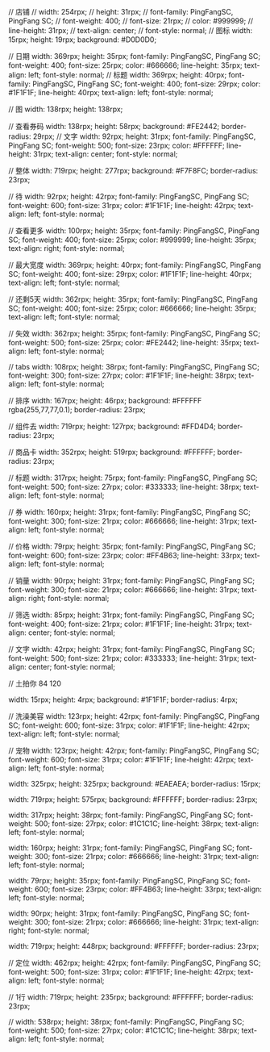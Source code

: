 // 店铺
// width: 254rpx;
// height: 31rpx;
// font-family: PingFangSC, PingFang SC;
// font-weight: 400;
// font-size: 21rpx;
// color: #999999;
// line-height: 31rpx;
// text-align: center;
// font-style: normal;
// 图标
width: 15rpx;
height: 19rpx;
background: #D0D0D0;

// 日期
width: 369rpx;
height: 35rpx;
font-family: PingFangSC, PingFang SC;
font-weight: 400;
font-size: 25rpx;
color: #666666;
line-height: 35rpx;
text-align: left;
font-style: normal;
// 标题
width: 369rpx;
height: 40rpx;
font-family: PingFangSC, PingFang SC;
font-weight: 400;
font-size: 29rpx;
color: #1F1F1F;
line-height: 40rpx;
text-align: left;
font-style: normal;

// 图
width: 138rpx;
height: 138rpx;

// 查看券码
width: 138rpx;
height: 58rpx;
background: #FE2442;
border-radius: 29rpx;
// 文字
width: 92rpx;
height: 31rpx;
font-family: PingFangSC, PingFang SC;
font-weight: 500;
font-size: 23rpx;
color: #FFFFFF;
line-height: 31rpx;
text-align: center;
font-style: normal;

// 整体
width: 719rpx;
height: 277rpx;
background: #F7F8FC;
border-radius: 23rpx;

// 待
width: 92rpx;
height: 42rpx;
font-family: PingFangSC, PingFang SC;
font-weight: 600;
font-size: 31rpx;
color: #1F1F1F;
line-height: 42rpx;
text-align: left;
font-style: normal;

// 查看更多
width: 100rpx;
height: 35rpx;
font-family: PingFangSC, PingFang SC;
font-weight: 400;
font-size: 25rpx;
color: #999999;
line-height: 35rpx;
text-align: right;
font-style: normal;

// 最大宽度
width: 369rpx;
height: 40rpx;
font-family: PingFangSC, PingFang SC;
font-weight: 400;
font-size: 29rpx;
color: #1F1F1F;
line-height: 40rpx;
text-align: left;
font-style: normal;

// 还剩5天
width: 362rpx;
height: 35rpx;
font-family: PingFangSC, PingFang SC;
font-weight: 400;
font-size: 25rpx;
color: #666666;
line-height: 35rpx;
text-align: left;
font-style: normal;

// 失效
width: 362rpx;
height: 35rpx;
font-family: PingFangSC, PingFang SC;
font-weight: 500;
font-size: 25rpx;
color: #FE2442;
line-height: 35rpx;
text-align: left;
font-style: normal;

// tabs
width: 108rpx;
height: 38rpx;
font-family: PingFangSC, PingFang SC;
font-weight: 300;
font-size: 27rpx;
color: #1F1F1F;
line-height: 38rpx;
text-align: left;
font-style: normal;

// 排序
width: 167rpx;
height: 46rpx;
background: #FFFFFF rgba(255,77,77,0.1);
border-radius: 23rpx;

// 组件去
width: 719rpx;
height: 127rpx;
background: #FFD4D4;
border-radius: 23rpx;

<!-- 352rpx -->
// 商品卡
width: 352rpx;
height: 519rpx;
background: #FFFFFF;
border-radius: 23rpx;

// 标题
width: 317rpx;
height: 75rpx;
font-family: PingFangSC, PingFang SC;
font-weight: 500;
font-size: 27rpx;
color: #333333;
line-height: 38rpx;
text-align: left;
font-style: normal;

// 券
width: 160rpx;
height: 31rpx;
font-family: PingFangSC, PingFang SC;
font-weight: 300;
font-size: 21rpx;
color: #666666;
line-height: 31rpx;
text-align: left;
font-style: normal;

// 价格
width: 79rpx;
height: 35rpx;
font-family: PingFangSC, PingFang SC;
font-weight: 600;
font-size: 23rpx;
color: #FF4B63;
line-height: 33rpx;
text-align: left;
font-style: normal;

// 销量
width: 90rpx;
height: 31rpx;
font-family: PingFangSC, PingFang SC;
font-weight: 300;
font-size: 21rpx;
color: #666666;
line-height: 31rpx;
text-align: right;
font-style: normal;

// 筛选
width: 85rpx;
height: 31rpx;
font-family: PingFangSC, PingFang SC;
font-weight: 400;
font-size: 21rpx;
color: #1F1F1F;
line-height: 31rpx;
text-align: center;
font-style: normal;

// 文字
width: 42rpx;
height: 31rpx;
font-family: PingFangSC, PingFang SC;
font-weight: 500;
font-size: 21rpx;
color: #333333;
line-height: 31rpx;
text-align: center;
font-style: normal;

// 土拍你
84 120

width: 15rpx;
height: 4rpx;
background: #1F1F1F;
border-radius: 4rpx;

// 洗澡美容
width: 123rpx;
height: 42rpx;
font-family: PingFangSC, PingFang SC;
font-weight: 600;
font-size: 31rpx;
color: #1F1F1F;
line-height: 42rpx;
text-align: left;
font-style: normal;

// 宠物
width: 123rpx;
height: 42rpx;
font-family: PingFangSC, PingFang SC;
font-weight: 600;
font-size: 31rpx;
color: #1F1F1F;
line-height: 42rpx;
text-align: left;
font-style: normal;

width: 325rpx;
height: 325rpx;
background: #EAEAEA;
border-radius: 15rpx;

<!-- 区域 -->
width: 719rpx;
height: 575rpx;
background: #FFFFFF;
border-radius: 23rpx;

<!-- 标题 -->
width: 317rpx;
height: 38rpx;
font-family: PingFangSC, PingFang SC;
font-weight: 500;
font-size: 27rpx;
color: #1C1C1C;
line-height: 38rpx;
text-align: left;
font-style: normal;

width: 160rpx;
height: 31rpx;
font-family: PingFangSC, PingFang SC;
font-weight: 300;
font-size: 21rpx;
color: #666666;
line-height: 31rpx;
text-align: left;
font-style: normal;

width: 79rpx;
height: 35rpx;
font-family: PingFangSC, PingFang SC;
font-weight: 600;
font-size: 23rpx;
color: #FF4B63;
line-height: 33rpx;
text-align: left;
font-style: normal;

width: 90rpx;
height: 31rpx;
font-family: PingFangSC, PingFang SC;
font-weight: 300;
font-size: 21rpx;
color: #666666;
line-height: 31rpx;
text-align: right;
font-style: normal;

width: 719rpx;
height: 448rpx;
background: #FFFFFF;
border-radius: 23rpx;

// 定位
width: 462rpx;
height: 42rpx;
font-family: PingFangSC, PingFang SC;
font-weight: 500;
font-size: 31rpx;
color: #1F1F1F;
line-height: 42rpx;
text-align: left;
font-style: normal;

// 1行
 width: 719rpx;
height: 235rpx;
background: #FFFFFF;
border-radius: 23rpx;

// 
width: 538rpx;
height: 38rpx;
font-family: PingFangSC, PingFang SC;
font-weight: 500;
font-size: 27rpx;
color: #1C1C1C;
line-height: 38rpx;
text-align: left;
font-style: normal;
